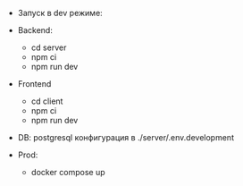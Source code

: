 * Запуск в dev режиме:
* Backend:
  - cd server
  - npm ci
  - npm run dev
* Frontend
  - cd client
  - npm ci
  - npm run dev
* DB: postgresql конфигурация в ./server/.env.development


* Prod:
  - docker compose up
 
